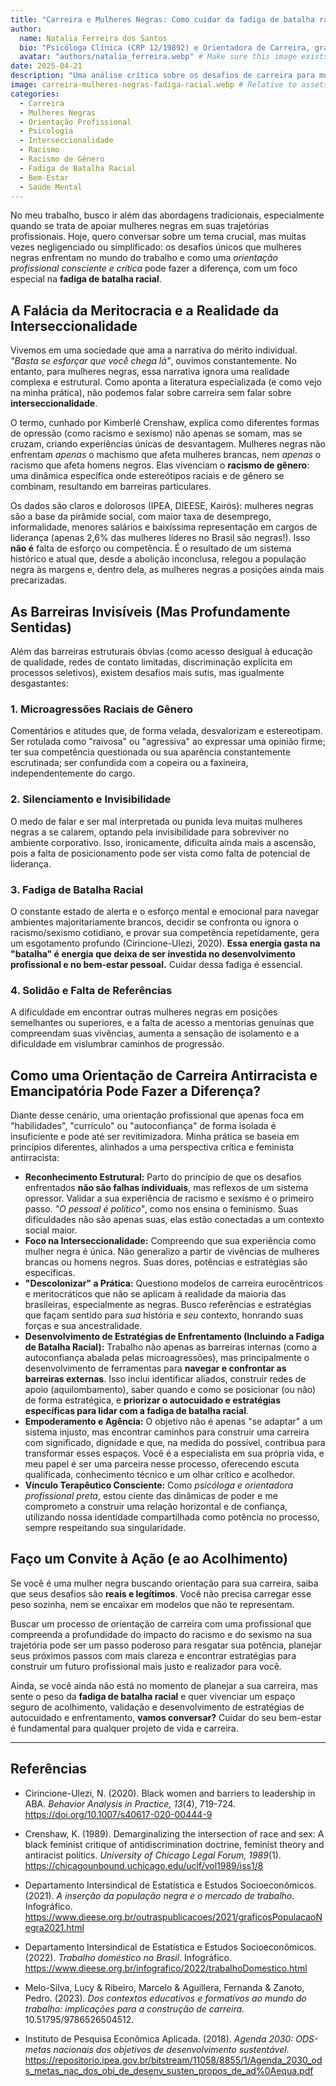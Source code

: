 ```yaml
---
title: "Carreira e Mulheres Negras: Como cuidar da fadiga de batalha racial potencializa o bem-estar e realização na vida e no trabalho"
author:
  name: Natalia Ferreira dos Santos
  bio: "Psicóloga Clínica (CRP 12/19892) e Orientadora de Carreira, graduada pela UFSC, com formação em Terapia Relacional Sistêmica. Comprometida com uma prática inclusiva e antirracista."
  avatar: "authors/natalia_ferreira.webp" # Make sure this image exists in src/assets/authors/
date: 2025-04-21
description: "Uma análise crítica sobre os desafios de carreira para mulheres negras, o impacto da fadiga de batalha racial e como uma orientação profissional antirracista pode promover bem-estar e realização."
image: carreira-mulheres-negras-fadiga-racial.webp # Relative to assets/content/blog/images/
categories:
  - Carreira
  - Mulheres Negras
  - Orientação Profissional
  - Psicologia
  - Interseccionalidade
  - Racismo
  - Racismo de Gênero
  - Fadiga de Batalha Racial
  - Bem-Estar
  - Saúde Mental
---
```


No meu trabalho, busco ir além das abordagens tradicionais, especialmente quando se trata de apoiar mulheres negras em suas trajetórias profissionais. Hoje, quero conversar sobre um tema crucial, mas muitas vezes negligenciado ou simplificado: os desafios únicos que mulheres negras enfrentam no mundo do trabalho e como uma *orientação profissional consciente e crítica* pode fazer a diferença, com um foco especial na **fadiga de batalha racial**.

## A Falácia da Meritocracia e a Realidade da Interseccionalidade

Vivemos em uma sociedade que ama a narrativa do mérito individual. *"Basta se esforçar que você chega lá"*, ouvimos constantemente. No entanto, para mulheres negras, essa narrativa ignora uma realidade complexa e estrutural. Como aponta a literatura especializada (e como vejo na minha prática), não podemos falar sobre carreira sem falar sobre **interseccionalidade**.

O termo, cunhado por Kimberlé Crenshaw, explica como diferentes formas de opressão (como racismo e sexismo) não apenas se somam, mas se cruzam, criando experiências únicas de desvantagem. Mulheres negras não enfrentam *apenas* o machismo que afeta mulheres brancas, nem *apenas* o racismo que afeta homens negros. Elas vivenciam o **racismo de gênero**: uma dinâmica específica onde estereótipos raciais e de gênero se combinam, resultando em barreiras particulares.

Os dados são claros e dolorosos (IPEA, DIEESE, Kairós): mulheres negras são a base da pirâmide social, com maior taxa de desemprego, informalidade, menores salários e baixíssima representação em cargos de liderança (apenas 2,6% das mulheres líderes no Brasil são negras!). Isso **não é** falta de esforço ou competência. É o resultado de um sistema histórico e atual que, desde a abolição inconclusa, relegou a população negra às margens e, dentro dela, as mulheres negras a posições ainda mais precarizadas.

## As Barreiras Invisíveis (Mas Profundamente Sentidas)

Além das barreiras estruturais óbvias (como acesso desigual à educação de qualidade, redes de contato limitadas, discriminação explícita em processos seletivos), existem desafios mais sutis, mas igualmente desgastantes:

### 1. Microagressões Raciais de Gênero
Comentários e atitudes que, de forma velada, desvalorizam e estereotipam. Ser rotulada como "raivosa" ou "agressiva" ao expressar uma opinião firme; ter sua competência questionada ou sua aparência constantemente escrutinada; ser confundida com a copeira ou a faxineira, independentemente do cargo.

### 2. Silenciamento e Invisibilidade
O medo de falar e ser mal interpretada ou punida leva muitas mulheres negras a se calarem, optando pela invisibilidade para sobreviver no ambiente corporativo. Isso, ironicamente, dificulta ainda mais a ascensão, pois a falta de posicionamento pode ser vista como falta de potencial de liderança.

### 3. Fadiga de Batalha Racial
O constante estado de alerta e o esforço mental e emocional para navegar ambientes majoritariamente brancos, decidir se confronta ou ignora o racismo/sexismo cotidiano, e provar sua competência repetidamente, gera um esgotamento profundo (Cirincione-Ulezi, 2020). **Essa energia gasta na "batalha" é energia que deixa de ser investida no desenvolvimento profissional e no bem-estar pessoal.** Cuidar dessa fadiga é essencial.

### 4. Solidão e Falta de Referências
A dificuldade em encontrar outras mulheres negras em posições semelhantes ou superiores, e a falta de acesso a mentorias genuínas que compreendam suas vivências, aumenta a sensação de isolamento e a dificuldade em vislumbrar caminhos de progressão.

## Como uma Orientação de Carreira Antirracista e Emancipatória Pode Fazer a Diferença?

Diante desse cenário, uma orientação profissional que apenas foca em "habilidades", "currículo" ou "autoconfiança" de forma isolada é insuficiente e pode até ser revitimizadora. Minha prática se baseia em princípios diferentes, alinhados a uma perspectiva crítica e feminista antirracista:

*   **Reconhecimento Estrutural:** Parto do princípio de que os desafios enfrentados **não são falhas individuais**, mas reflexos de um sistema opressor. Validar a sua experiência de racismo e sexismo é o primeiro passo. *"O pessoal é político"*, como nos ensina o feminismo. Suas dificuldades não são apenas suas, elas estão conectadas a um contexto social maior.
*   **Foco na Interseccionalidade:** Compreendo que sua experiência como mulher negra é única. Não generalizo a partir de vivências de mulheres brancas ou homens negros. Suas dores, potências e estratégias são específicas.
*   **"Descolonizar" a Prática:** Questiono modelos de carreira eurocêntricos e meritocráticos que não se aplicam à realidade da maioria das brasileiras, especialmente as negras. Busco referências e estratégias que façam sentido para *sua* história e *seu* contexto, honrando suas forças e sua ancestralidade.
*   **Desenvolvimento de Estratégias de Enfrentamento (Incluindo a Fadiga de Batalha Racial):** Trabalho não apenas as barreiras internas (como a autoconfiança abalada pelas microagressões), mas principalmente o desenvolvimento de ferramentas para **navegar e confrontar as barreiras externas**. Isso inclui identificar aliados, construir redes de apoio (aquilombamento), saber quando e como se posicionar (ou não) de forma estratégica, e **priorizar o autocuidado e estratégias específicas para lidar com a fadiga de batalha racial**.
*   **Empoderamento e Agência:** O objetivo não é apenas "se adaptar" a um sistema injusto, mas encontrar caminhos para construir uma carreira com significado, dignidade e que, na medida do possível, contribua para transformar esses espaços. Você é a especialista em sua própria vida, e meu papel é ser uma parceira nesse processo, oferecendo escuta qualificada, conhecimento técnico e um olhar crítico e acolhedor.
*   **Vínculo Terapêutico Consciente:** Como *psicóloga e orientadora profissional preta*, estou ciente das dinâmicas de poder e me comprometo a construir uma relação horizontal e de confiança, utilizando nossa identidade compartilhada como potência no processo, sempre respeitando sua singularidade.


## Faço um Convite à Ação (e ao Acolhimento)

Se você é uma mulher negra buscando orientação para sua carreira, saiba que seus desafios são **reais e legítimos**. Você não precisa carregar esse peso sozinha, nem se encaixar em modelos que não te representam.

Buscar um processo de orientação de carreira com uma profissional que compreenda a profundidade do impacto do racismo e do sexismo na sua trajetória pode ser um passo poderoso para resgatar sua potência, planejar seus próximos passos com mais clareza e encontrar estratégias para construir um futuro profissional mais justo e realizador para você.

Ainda, se você ainda não está no momento de planejar a sua carreira, mas sente o peso da **fadiga de batalha racial** e quer vivenciar um espaço seguro de acolhimento, validação e desenvolvimento de estratégias de autocuidado e enfrentamento, **vamos conversar?** Cuidar do seu bem-estar é fundamental para qualquer projeto de vida e carreira.

---

## Referências

*   Cirincione-Ulezi, N. (2020). Black women and barriers to leadership in ABA. *Behavior Analysis in Practice, 13*(4), 719-724. https://doi.org/10.1007/s40617-020-00444-9

*   Crenshaw, K. (1989). Demarginalizing the intersection of race and sex: A black feminist critique of antidiscrimination doctrine, feminist theory and antiracist politics. *University of Chicago Legal Forum, 1989*(1). https://chicagounbound.uchicago.edu/uclf/vol1989/iss1/8

*   Departamento Intersindical de Estatística e Estudos Socioeconômicos. (2021). *A inserção da população negra e o mercado de trabalho*. Infográfico. https://www.dieese.org.br/outraspublicacoes/2021/graficosPopulacaoNegra2021.html

*   Departamento Intersindical de Estatística e Estudos Socioeconômicos. (2022). *Trabalho doméstico no Brasil*. Infográfico. https://www.dieese.org.br/infografico/2022/trabalhoDomestico.html

*   Melo-Silva, Lucy & Ribeiro, Marcelo & Aguillera, Fernanda & Zanoto, Pedro. (2023). *Dos contextos educativos e formativos ao mundo do trabalho: implicações para a construção de carreira*. 10.51795/9786526504512.

*   Instituto de Pesquisa Econômica Aplicada. (2018). *Agenda 2030: ODS-metas nacionais dos objetivos de desenvolvimento sustentável*. https://repositorio.ipea.gov.br/bitstream/11058/8855/1/Agenda_2030_ods_metas_nac_dos_obj_de_desenv_susten_propos_de_ad%0Aequa.pdf

